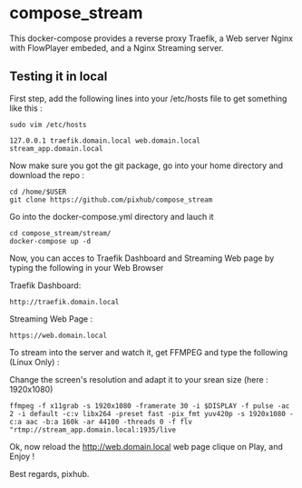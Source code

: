 # compose_stream

This docker-compose provides a reverse proxy Traefik, a Web server Nginx with FlowPlayer embeded, and a Nginx Streaming server.

## Testing it in local

First step, add the following lines into your /etc/hosts file to get something like this :
```
sudo vim /etc/hosts
```
```
127.0.0.1 traefik.domain.local web.domain.local stream_app.domain.local
```

Now make sure you got the git package, go into your home directory and download the repo :
```
cd /home/$USER
git clone https://github.com/pixhub/compose_stream
```

Go into the docker-compose.yml directory and lauch it
```
cd compose_stream/stream/
docker-compose up -d
```

Now, you can acces to Traefik Dashboard and Streaming Web page by typing the following in your Web Browser

Traefik Dashboard:
```
http://traefik.domain.local
```

Streaming Web Page :
```
https://web.domain.local
```

To stream into the server and watch it, get FFMPEG and type the following (Linux Only) :

Change the screen's resolution and adapt it to your srean size (here : 1920x1080)
```
ffmpeg -f x11grab -s 1920x1080 -framerate 30 -i $DISPLAY -f pulse -ac 2 -i default -c:v libx264 -preset fast -pix_fmt yuv420p -s 1920x1080 -c:a aac -b:a 160k -ar 44100 -threads 0 -f flv "rtmp://stream_app.domain.local:1935/live
```

Ok, now reload the http://web.domain.local web page clique on Play, and Enjoy !

Best regards,
pixhub.
